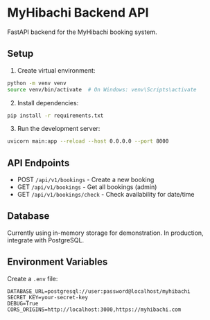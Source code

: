 # MyHibachi Backend API

FastAPI backend for the MyHibachi booking system.

## Setup

1. Create virtual environment:

```bash
python -m venv venv
source venv/bin/activate  # On Windows: venv\Scripts\activate
```

2. Install dependencies:

```bash
pip install -r requirements.txt
```

3. Run the development server:

```bash
uvicorn main:app --reload --host 0.0.0.0 --port 8000
```

## API Endpoints

- POST `/api/v1/bookings` - Create a new booking
- GET `/api/v1/bookings` - Get all bookings (admin)
- GET `/api/v1/bookings/check` - Check availability for date/time

## Database

Currently using in-memory storage for demonstration. In production,
integrate with PostgreSQL.

## Environment Variables

Create a `.env` file:

```
DATABASE_URL=postgresql://user:password@localhost/myhibachi
SECRET_KEY=your-secret-key
DEBUG=True
CORS_ORIGINS=http://localhost:3000,https://myhibachi.com
```
